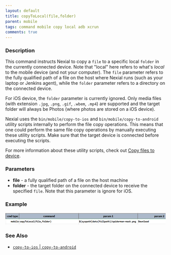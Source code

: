 ```yaml
---
layout: default
title: copyToLocal(file,folder)
parent: mobile
tags: command mobile copy local adb xcrun
comments: true
---
```



### Description
This command instructs Nexial to copy a `file` to a specific local `folder` in the currently connected device. Note that 
"local" here refers to what's _local_ to the mobile device (and not your computer). The `file` parameter refers to the 
fully qualified path of a file on the host where Nexial runs (such as your laptop or Jenkins agent), while the `folder`
parameter refers to a directory on the connected device.

For iOS device, the `folder` parameter is currently ignored. Only media files (with extension `.jpg`, `.png`, `.gif`, 
`.wbem`, `.mp4`) are supported and the target folder will always be Photos (where photos are stored on a iOS device).

Nexial uses the `bin/mobile/copy-to-ios` and `bin/mobile/copy-to-android` utility scripts internally to perform the 
file copy operations. This means that one could perform the same file copy operations by manually executing these 
utility scripts. Make sure that the target device is connected before executing the scripts.

For more information about these utility scripts, check out 
[Copy files to device](mobile_device_profile#copy-files-to-device).


### Parameters
- **file** - a fully qualified path of a file on the host machine
- **folder** - the target folder on the connected device to receive the specified `file`. Note that this parameter is
  ignore for iOS.


### Example
![](image/copyToLocal_01.png)


### See Also
- [`copy-to-ios` | `copy-to-android`](mobile_device_profile#copy-files-to-device)
